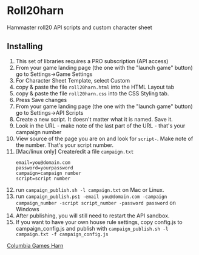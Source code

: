 # Roll20harn
Harnmaster roll20 API scripts and custom character sheet

## Installing
1. This set of libraries requires a PRO subscription (API access)
1. From your game landing page (the one with the "launch game" button) 
   go to Settings->Game Settings
1. For Character Sheet Template, select Custom
1. copy & paste the file ``roll20harn.html`` into the HTML Layout tab
1. copy & paste the file ``roll20harn.css`` into the CSS Styling tab.
1. Press Save changes
1. From your game landing page (the one with the "launch game" button) 
   go to Settings->API Scripts
1. Create a new script. It doesn't matter what it is named. Save it.
1. Look in the URL - make note of the last part of the URL - that's 
   your campaign number
1. View source of the page you are on and look for ```script-```. Make
   note of the number. That's your script number.
1. [Mac/linux only] Create/edit a file ```campaign.txt```
    ```
    email=you@domain.com
    password=yourpassword
    campaign=campaign number
    script=script number
    ```
1. run ```campaign_publish.sh -l campaign.txt``` on Mac or Linux.
1. run ```campaign_publish.ps1 -email you@domain.com -campaign campaign_number -script script_number -password password``` on Windows
1. After publishing, you will still need to restart the API sandbox.
1. If you want to have your own house rule settings, copy config.js to campaign_config.js and publish with
   ```campaign_publish.sh -l campaign.txt -f campaign_config.js```


[Columbia Games Harn](http://columbiagames.com/harn/index.html)